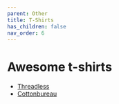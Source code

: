```yaml
---
parent: Other
title: T-Shirts
has_children: false
nav_order: 6
---
```



# Awesome t-shirts

 - [Threadless](https://www.threadless.com)
 - [Cottonbureau](https://cottonbureau.com)